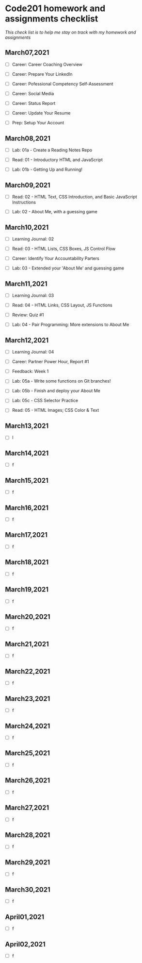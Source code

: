 # **Code201 homework and assignments checklist**
*This check list is to help me stay on track with my homework and assignments*


## **March07,2021**

- [ ] Career: Career Coaching Overview
- [ ] Career: Prepare Your LinkedIn
- [ ] Career: Pofessional Competency Self-Assessment
- [ ] Career: Social Media
- [ ] Career: Status Report
- [ ] Career: Update Your Resume
- [ ] Prep: Setup Your Account


## **March08,2021**

- [ ] Lab: 01a - Create a Reading Notes Repo
- [ ] Read: 01 - Introductory HTML and JavaScript
- [ ] Lab: 01b - Getting Up and Running!


## **March09,2021**

- [ ] Read: 02 - HTML Text, CSS Introduction, and Basic JavaScript Instructions
- [ ] Lab: 02 - About Me, with a guessing game


## **March10,2021**

- [ ] Learning Journal: 02
- [ ] Read: 03 - HTML Lists, CSS Boxes, JS Control Flow
- [ ] Career: Identify Your Accountability Parters
- [ ] Lab: 03 - Extended your 'About Me' and guessing game


## **March11,2021**

- [ ] Learning Journal: 03
- [ ] Read: 04 - HTML Links, CSS Layout, JS Functions
- [ ] Review: Quiz #1
- [ ] Lab: 04 - Pair Programming: More extensions to About Me


## **March12,2021**

- [ ] Learning Journal: 04
- [ ] Career: Partner Power Hour, Report #1
- [ ] Feedback: Week 1
- [ ] Lab: 05a - Write some functions on Git branches!
- [ ] Lab: 05b - Finish and deploy your About Me
- [ ] Lab: 05c - CSS Selector Practice 
- [ ] Read: 05 - HTML Images; CSS Color & Text


## **March13,2021**

- [ ] l


## **March14,2021**

- [ ] f


## **March15,2021**

- [ ] f


## **March16,2021**

- [ ] f


## **March17,2021**

- [ ] f


## **March18,2021**

- [ ] f


## **March19,2021**

- [ ] f


## **March20,2021**

- [ ] f


## **March21,2021**

- [ ] f


## **March22,2021**

- [ ] f


## **March23,2021**

- [ ] f


## **March24,2021**

- [ ] f


## **March25,2021**

- [ ] f


## **March26,2021**

- [ ] f


## **March27,2021**

- [ ] f


## **March28,2021**

- [ ] f


## **March29,2021**

- [ ] f


## **March30,2021**

- [ ] f


## **April01,2021**

- [ ] f


## **April02,2021**

- [ ] f
